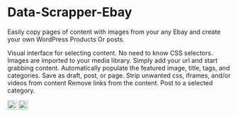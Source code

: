 # Data-Scrapper-Ebay

Easily copy pages of content with images from your any Ebay and create your own WordPress Products Or posts.

Visual interface for selecting content.
No need to know CSS selectors.
Images are imported to your media library.
Simply add your url and start grabbing content.
Automatically populate the featured image, title, tags, and categories.
Save as draft, post, or page.
Strip unwanted css, iframes, and/or videos from content
Remove links from the content.
Post to a selected category.

<a href="https://wordpress.org/" target="_blank">
  <img align="left" alt="Sheikh's Twitter" width="22px" src="https://cdn.jsdelivr.net/npm/simple-icons@v3/icons/wordpress.svg" />
</a>
<a href="https://www.ebay.com/" target="_blank">
  <img align="left" alt="Sheikh's Twitter" width="22px" src="https://cdn.jsdelivr.net/npm/simple-icons@v3/icons/ebay.svg" />
</a>
